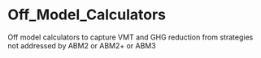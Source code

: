 # Off_Model_Calculators
Off model calculators to capture VMT and GHG reduction from strategies not addressed by ABM2 or ABM2+ or ABM3
